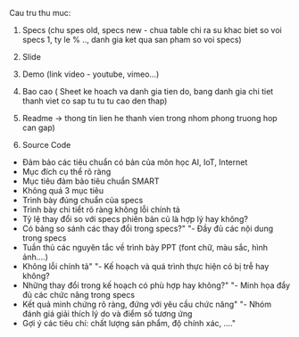 Cau tru thu muc:

1) Specs (chu spes old, specs new - chua table chi ra su khac biet so voi specs 1, ty le % .., danh gia ket qua san pham so voi specs)

2) Slide

3) Demo (link video - youtube, vimeo...)

4) Bao cao ( Sheet ke hoach va danh gia tien do, bang danh gia chi tiet thanh viet co sap tu tu tu cao den thap)

5) Readme -> thong tin lien he thanh vien trong nhom phong truong hop can gap)

6) Source Code


- Đảm bảo các tiêu chuẩn có bản của môn học AI, IoT, Internet
- Mục đích cụ thể rõ ràng
- Mục tiêu đảm bảo tiêu chuẩn SMART
- Không quá 3 mục tiêu
- Trình bày đúng chuẩn của specs
- Trình bày chi tiểt rõ ràng không lỗi chính tả
- Tỷ lệ thay đổi so với specs phiên bản củ là hợp lý hay không?
- Có bảng so sánh các thay đổi trong specs?"
"- Đầy đủ các nội dung trong specs
- Tuần thủ các nguyên tắc về trình bày PPT (font chữ, màu sắc, hình ảnh....)
- Không lỗi chính tả"
"- Kế hoạch và quá trình thực hiện có bị trễ hay không?
- Những thay đổi trong kế hoạch có phù hợp hay không?"
"- Minh họa đẩy đủ các chức năng trong specs
- Kết quả minh chứng rõ ràng, đứng với yêu cầu chức năng"
"- Nhóm đánh giá giải thích lý do và điểm số tương ứng
- Gợi ý các tiêu chí: chất lượng sản phẩm, độ chính xác, ...."
